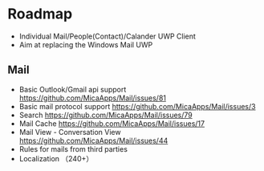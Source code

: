 # Roadmap

- Individual Mail/People(Contact)/Calander UWP Client
- Aim at replacing the Windows Mail UWP

## Mail
- Basic Outlook/Gmail api support https://github.com/MicaApps/Mail/issues/81
- Basic mail protocol support https://github.com/MicaApps/Mail/issues/3
- Search https://github.com/MicaApps/Mail/issues/79
- Mail Cache https://github.com/MicaApps/Mail/issues/17
- Mail View - Conversation View https://github.com/MicaApps/Mail/issues/44
- Rules for mails from third parties
- Localization （240+）
